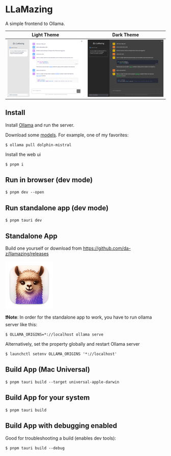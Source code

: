 # LLaMazing

A simple frontend to Ollama.

| Light Theme               | Dark Theme               |
| ------------------------- | ------------------------ |
| ![](screenshot-light.png) | ![](screenshot-dark.png) |

## Install

Install [Ollama](https://ollama.ai/) and run the server.

Download some [models](https://ollama.ai/library). For example, one of my favorites:

```shell
$ ollama pull dolphin-mistral
```

Install the web ui

```shell
$ pnpm i
```

## Run in browser (dev mode)

```shell
$ pnpm dev --open
```

## Run standalone app (dev mode)

```shell
$ pnpm tauri dev
```

## Standalone App

Build one yourself or download from https://github.com/da-z/llamazing/releases 

<img src="app-icon.png" width="150"/>

**❗Note**: In order for the standalone app to work, you have to run ollama server like this:

```shell
$ OLLAMA_ORIGINS=*://localhost ollama serve
```

Alternatively, set the property globally and restart Ollama server

```shell
$ launchctl setenv OLLAMA_ORIGINS '*://localhost'
```

## Build App (Mac Universal)

```shell
$ pnpm tauri build --target universal-apple-darwin
```

## Build App for your system

```shell
$ pnpm tauri build
```

## Build App with debugging enabled

Good for troubleshooting a build (enables dev tools):

```shell
$ pnpm tauri build --debug
```
